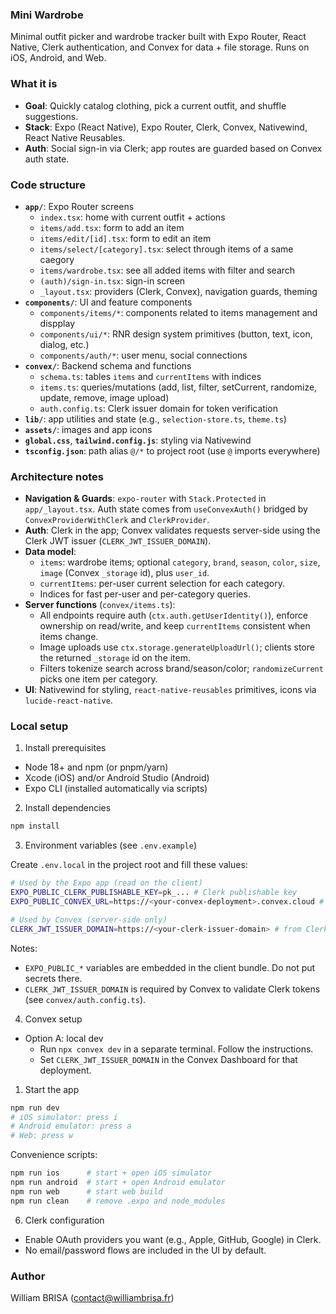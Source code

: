 ### Mini Wardrobe

Minimal outfit picker and wardrobe tracker built with Expo Router, React Native, Clerk authentication, and Convex for data + file storage. Runs on iOS, Android, and Web.

### What it is

- **Goal**: Quickly catalog clothing, pick a current outfit, and shuffle suggestions.
- **Stack**: Expo (React Native), Expo Router, Clerk, Convex, Nativewind, React Native Reusables.
- **Auth**: Social sign-in via Clerk; app routes are guarded based on Convex auth state.

### Code structure

- **`app/`**: Expo Router screens
  - `index.tsx`: home with current outfit + actions
  - `items/add.tsx`: form to add an item
  - `items/edit/[id].tsx`: form to edit an item
  - `items/select/[category].tsx`: select through items of a same caegory
  - `items/wardrobe.tsx`: see all added items with filter and search
  - `(auth)/sign-in.tsx`: sign-in screen
  - `_layout.tsx`: providers (Clerk, Convex), navigation guards, theming
- **`components/`**: UI and feature components
  - `components/items/*`: components related to items management and dispplay
  - `components/ui/*`: RNR design system primitives (button, text, icon, dialog, etc.)
  - `components/auth/*`: user menu, social connections
- **`convex/`**: Backend schema and functions
  - `schema.ts`: tables `items` and `currentItems` with indices
  - `items.ts`: queries/mutations (add, list, filter, setCurrent, randomize, update, remove, image upload)
  - `auth.config.ts`: Clerk issuer domain for token verification
- **`lib/`**: app utilities and state (e.g., `selection-store.ts`, `theme.ts`)
- **`assets/`**: images and app icons
- **`global.css`**, **`tailwind.config.js`**: styling via Nativewind
- **`tsconfig.json`**: path alias `@/*` to project root (use `@` imports everywhere)

### Architecture notes

- **Navigation & Guards**: `expo-router` with `Stack.Protected` in `app/_layout.tsx`. Auth state comes from `useConvexAuth()` bridged by `ConvexProviderWithClerk` and `ClerkProvider`.
- **Auth**: Clerk in the app; Convex validates requests server-side using the Clerk JWT issuer (`CLERK_JWT_ISSUER_DOMAIN`).
- **Data model**:
  - `items`: wardrobe items; optional `category`, `brand`, `season`, `color`, `size`, `image` (Convex `_storage` id), plus `user_id`.
  - `currentItems`: per-user current selection for each category.
  - Indices for fast per-user and per-category queries.
- **Server functions** (`convex/items.ts`):
  - All endpoints require auth (`ctx.auth.getUserIdentity()`), enforce ownership on read/write, and keep `currentItems` consistent when items change.
  - Image uploads use `ctx.storage.generateUploadUrl()`; clients store the returned `_storage` id on the item.
  - Filters tokenize search across brand/season/color; `randomizeCurrent` picks one item per category.
- **UI**: Nativewind for styling, `react-native-reusables` primitives, icons via `lucide-react-native`.

### Local setup

1) Install prerequisites

- Node 18+ and npm (or pnpm/yarn)
- Xcode (iOS) and/or Android Studio (Android)
- Expo CLI (installed automatically via scripts)

2) Install dependencies

```bash
npm install
```

3) Environment variables (see `.env.example`)

Create `.env.local` in the project root and fill these values:

```bash
# Used by the Expo app (read on the client)
EXPO_PUBLIC_CLERK_PUBLISHABLE_KEY=pk_... # Clerk publishable key
EXPO_PUBLIC_CONVEX_URL=https://<your-convex-deployment>.convex.cloud # or local dev URL

# Used by Convex (server-side only)
CLERK_JWT_ISSUER_DOMAIN=https://<your-clerk-issuer-domain> # from Clerk JWT template
```

Notes:
- `EXPO_PUBLIC_*` variables are embedded in the client bundle. Do not put secrets there.
- `CLERK_JWT_ISSUER_DOMAIN` is required by Convex to validate Clerk tokens (see `convex/auth.config.ts`).

4) Convex setup

- Option A: local dev
  - Run `npx convex dev` in a separate terminal. Follow the instructions.
  - Set `CLERK_JWT_ISSUER_DOMAIN` in the Convex Dashboard for that deployment.

1) Start the app

```bash
npm run dev
# iOS simulator: press i
# Android emulator: press a
# Web: press w
```

Convenience scripts:

```bash
npm run ios      # start + open iOS simulator
npm run android  # start + open Android emulator
npm run web      # start web build
npm run clean    # remove .expo and node_modules
```

6) Clerk configuration

- Enable OAuth providers you want (e.g., Apple, GitHub, Google) in Clerk.
- No email/password flows are included in the UI by default.

### Author

William BRISA (contact@williambrisa.fr)